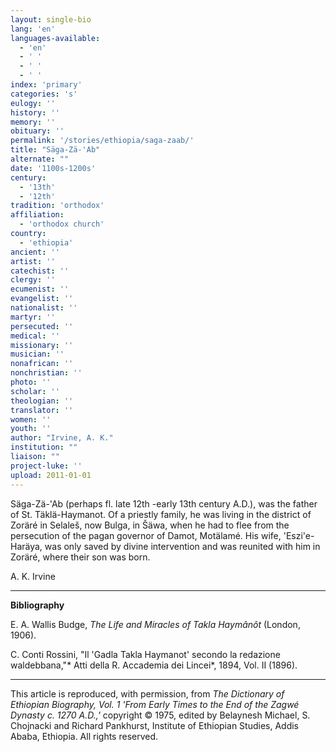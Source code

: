 ```yaml
---
layout: single-bio
lang: 'en'
languages-available:
  - 'en'
  - ' '
  - ' '
  - ' '
index: 'primary'
categories: 's'
eulogy: ''
history: ''
memory: ''
obituary: ''
permalink: '/stories/ethiopia/saga-zaab/'
title: "Säga-Zä-'Ab"
alternate: ""
date: '1100s-1200s'
century:
  - '13th'
  - '12th'
tradition: 'orthodox'
affiliation:
  - 'orthodox church'
country:
  - 'ethiopia'
ancient: ''
artist: ''
catechist: ''
clergy: ''
ecumenist: ''
evangelist: ''
nationalist: ''
martyr: ''
persecuted: ''
medical: ''
missionary: ''
musician: ''
nonafrican: ''
nonchristian: ''
photo: ''
scholar: ''
theologian: ''
translator: ''
women: ''
youth: ''
author: "Irvine, A. K."
institution: ""
liaison: ""
project-luke: ''
upload: 2011-01-01
---
```




S&auml;ga-Z&auml;-'Ab (perhaps fl. late 12th -early 13th century A.D.), was the father of St. Täklä-Haymanot. Of a priestly family, he was living in the district of Zoräré in Selaleš, now Bulga, in Šäwa, when he had to flee from the persecution of the pagan governor of Damot, Motälamé. His wife, 'Eszi'e-Haräya, was only saved by divine intervention and was reunited with him in Zoräré, where their son was born.

A. K. Irvine

---

**Bibliography**

E. A. Wallis Budge, *The Life and Miracles of Takla Haymânôt* (London, 1906).

C. Conti Rossini, "Il 'Gadla Takla Haymanot' secondo la redazione waldebbana,"* Atti della R. Accademia dei Lincei*, 1894, Vol. II (1896).

---

This article is reproduced, with permission, from *The Dictionary of Ethiopian Biography, Vol. 1 'From Early Times to the End of the Zagwé Dynasty c. 1270 A.D.,'* copyright &copy; 1975, edited by Belaynesh Michael, S. Chojnacki and Richard Pankhurst, Institute of Ethiopian Studies, Addis Ababa, Ethiopia.  All rights reserved.